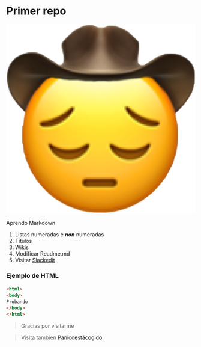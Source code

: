 # Primer repo

![Error al carar la imágen](/img.png)

Aprendo Markdown
1. Listas numeradas e _**non**_ numeradas
1. Títulos
1. Wikis
1. Modificar Readme.md
1. Visitar [Slackedit](https://stackedit.io/app#)

### Ejemplo de HTML
```html
<html>
<body>
Probando
</body>
</html>
```

> Gracias por visitarme

> Visita también [Panicoestácogido](https://panicoestacogido.wordpress.com/)
